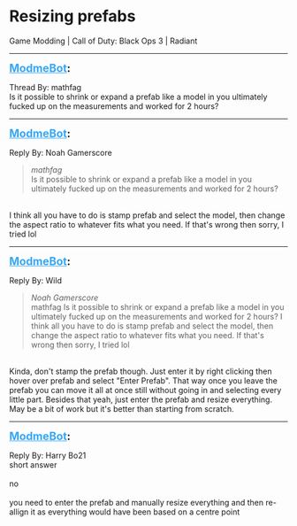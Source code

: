 # Resizing prefabs
Game Modding | Call of Duty: Black Ops 3 | Radiant

---
<strong style="font-size: 1.4em;"><span style="text-decoration: underline;text-decoration-color: #34a7f9;"><span style="color:#34a7f9;">ModmeBot</span></span>:</strong>

<p>Thread By: mathfag<br />Is it possible to shrink or expand a prefab like a model in you ultimately fucked up on the measurements and worked for 2 hours?</p>

---
<strong style="font-size: 1.4em;"><span style="text-decoration: underline;text-decoration-color: #34a7f9;"><span style="color:#34a7f9;">ModmeBot</span></span>:</strong>

<p>Reply By: Noah Gamerscore<br /><blockquote><em>mathfag</em><br />Is it possible to shrink or expand a prefab like a model in you ultimately fucked up on the measurements and worked for 2 hours?</blockquote><br /> I think all you have to do is stamp prefab and select the model, then change the aspect ratio to whatever fits what you need. If that&#39;s wrong then sorry, I tried lol</p>

---
<strong style="font-size: 1.4em;"><span style="text-decoration: underline;text-decoration-color: #34a7f9;"><span style="color:#34a7f9;">ModmeBot</span></span>:</strong>

<p>Reply By: Wild<br /><blockquote><em>Noah Gamerscore</em><br />mathfag Is it possible to shrink or expand a prefab like a model in you ultimately fucked up on the measurements and worked for 2 hours?  I think all you have to do is stamp prefab and select the model, then change the aspect ratio to whatever fits what you need. If that&#39;s wrong then sorry, I tried lol</blockquote><br /> Kinda, don&#39;t stamp the prefab though. Just enter it by right clicking then hover over prefab and select &quot;Enter Prefab&quot;. That way once you leave the prefab you can move it all at once still without going in and selecting every little part. Besides that yeah, just enter the prefab and resize everything. May be a bit of work but it&#39;s better than starting from scratch.</p>

---
<strong style="font-size: 1.4em;"><span style="text-decoration: underline;text-decoration-color: #34a7f9;"><span style="color:#34a7f9;">ModmeBot</span></span>:</strong>

<p>Reply By: Harry Bo21<br />short answer<br /><br />no<br /><br />you need to enter the prefab and manually resize everything and then re-allign it as everything would have been based on a centre point</p>
